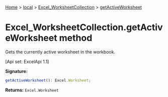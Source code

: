 [Home](./index) &gt; [local](local.md) &gt; [Excel\_WorksheetCollection](local.excel_worksheetcollection.md) &gt; [getActiveWorksheet](local.excel_worksheetcollection.getactiveworksheet.md)

# Excel\_WorksheetCollection.getActiveWorksheet method

Gets the currently active worksheet in the workbook. 

 \[Api set: ExcelApi 1.1\]

**Signature:**
```javascript
getActiveWorksheet(): Excel.Worksheet;
```
**Returns:** `Excel.Worksheet`

